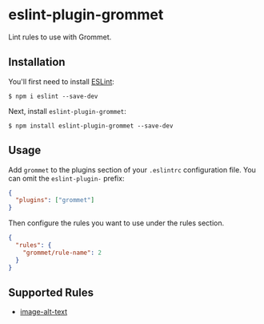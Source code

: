 # eslint-plugin-grommet

Lint rules to use with Grommet.

## Installation

You'll first need to install [ESLint](http://eslint.org):

```
$ npm i eslint --save-dev
```

Next, install `eslint-plugin-grommet`:

```
$ npm install eslint-plugin-grommet --save-dev
```

## Usage

Add `grommet` to the plugins section of your `.eslintrc` configuration file. You can omit the `eslint-plugin-` prefix:

```json
{
  "plugins": ["grommet"]
}
```

Then configure the rules you want to use under the rules section.

```json
{
  "rules": {
    "grommet/rule-name": 2
  }
}
```

## Supported Rules

- [image-alt-text](https://github.com/grommet/eslint-plugin-grommet/blob/master/docs/rules/image-alt-text.md)
